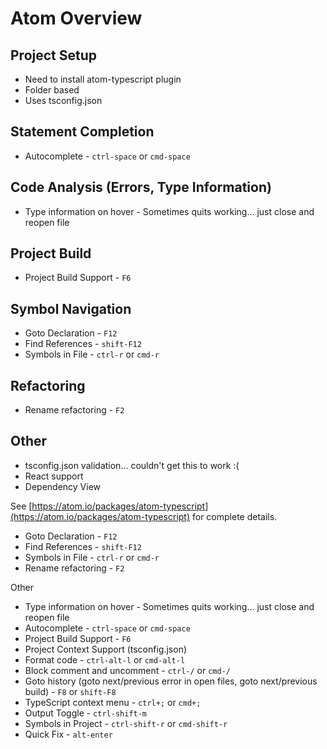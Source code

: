 
# Atom Overview

## Project Setup

* Need to install atom-typescript plugin
* Folder based
* Uses tsconfig.json

## Statement Completion

* Autocomplete - `ctrl-space` or `cmd-space`

## Code Analysis (Errors, Type Information)

* Type information on hover - Sometimes quits working... just close and reopen file

## Project Build

* Project Build Support - `F6`

## Symbol Navigation

* Goto Declaration - `F12`
* Find References - `shift-F12`
* Symbols in File - `ctrl-r` or `cmd-r`

## Refactoring

* Rename refactoring - `F2`

## Other

* tsconfig.json validation... couldn't get this to work :(
* React support
* Dependency View

See [https://atom.io/packages/atom-typescript](https://atom.io/packages/atom-typescript) for complete details.

* Goto Declaration - `F12`
* Find References - `shift-F12`
* Symbols in File - `ctrl-r` or `cmd-r`
* Rename refactoring - `F2`

Other

* Type information on hover - Sometimes quits working... just close and reopen file
* Autocomplete - `ctrl-space` or `cmd-space`
* Project Build Support - `F6`
* Project Context Support (tsconfig.json)
* Format code - `ctrl-alt-l` or `cmd-alt-l`
* Block comment and uncomment - `ctrl-/` or `cmd-/`
* Goto history (goto next/previous error in open files, goto next/previous build) - `F8` or `shift-F8`
* TypeScript context menu - `ctrl+;` or `cmd+;`
* Output Toggle - `ctrl-shift-m`
* Symbols in Project - `ctrl-shift-r` or `cmd-shift-r`
* Quick Fix - `alt-enter`

